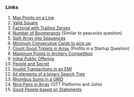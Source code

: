 ### Links
1. [Max Points on a Line](https://leetcode.com/problems/max-points-on-a-line/submissions/874239336/)
2. [Valid Square](https://leetcode.com/problems/valid-square/submissions/872680316/)
3. [Factorial with Trailing Zeroes](https://leetcode.com/problems/factorial-trailing-zeroes/submissions/872572862/)
4. [Number of Boomerangs](https://leetcode.com/problems/number-of-boomerangs/submissions/873452845/) (Similar to peacocks question)
5. [Split Array into Sequences](https://leetcode.com/problems/split-array-into-consecutive-subsequences/submissions/874822984/)
6. [Minimum Consecutive Cards to pick up](https://leetcode.com/problems/minimum-consecutive-cards-to-pick-up/submissions/875486164/)
7. [Count Good Triplets in Array](https://leetcode.com/problems/count-good-triplets-in-an-array/submissions/887454480/) (Profits in a Startup Question)
8. [Maximum Points in Archery Competition](https://leetcode.com/problems/maximum-points-in-an-archery-competition/submissions/876795676/)
9. [Initial Public Offering]()
10. [People and Secret](https://leetcode.com/problems/number-of-people-aware-of-a-secret/submissions/885697818/)
11. [Invalid Transactions in an EMI](https://leetcode.com/problems/invalid-transactions/submissions/887457980/)
12. [All elements of a binary Search Tree](https://leetcode.com/problems/all-elements-in-two-binary-search-trees/submissions/873112755/)
13. [Rhombus Sums in a GRID](https://leetcode.com/problems/get-biggest-three-rhombus-sums-in-a-grid/submissions/887465309/)
14. [Nice Pairs in Array](https://leetcode.com/problems/count-nice-pairs-in-an-array/submissions/887480962/) (OTT Platforms and John)
15. [Good People based on Statements]()
